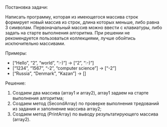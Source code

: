 Постановка задачи:

Написать программу, которая из имеющегося массива строк формирует новый массив из строк, длина которых меньше, либо равна 3 символам. Первоначальный массив можно ввести с клавиатуры, либо задать на старте выполнения алгоритма. При решении не рекомендуется пользоваться коллекциями, лучше обойтись исключительно массивами.

Примеры:

* [“Hello”, “2”, “world”, “:-)”] → [“2”, “:-)”]
* [“1234”, “1567”, “-2”, “computer science”] → [“-2”]
* [“Russia”, “Denmark”, “Kazan”] → []

Решение:

1. Создаем два массива (array1 и array2), array1 задаем на старте выполнения алгоритма;
2. Создаем метод (SecondArray) по проверке выполнения тредований из задания и заполнение массива array2;
3. Создаем метод (PrintArray) по выводу результатирующего массива (array2).